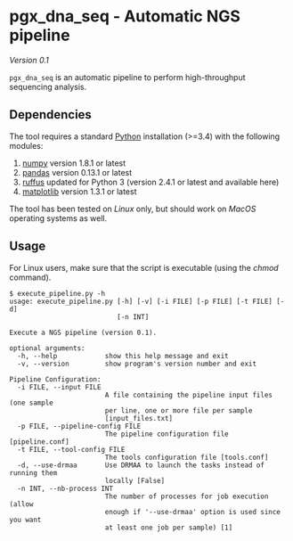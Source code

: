 # pgx_dna_seq - Automatic NGS pipeline

*Version 0.1*

`pgx_dna_seq` is an automatic pipeline to perform high-throughput sequencing
analysis.


## Dependencies

The tool requires a standard [Python] installation (>=3.4) with the following
modules:

1. [numpy] version 1.8.1 or latest
2. [pandas] version 0.13.1 or latest
3. [ruffus] updated for Python 3 (version 2.4.1 or latest and available here)
4. [matplotlib] version 1.3.1 or latest

The tool has been tested on *Linux* only, but should work on *MacOS* operating
systems as well.


## Usage

For Linux users, make sure that the script is executable (using the *chmod*
command).

```console
$ execute_pipeline.py -h
usage: execute_pipeline.py [-h] [-v] [-i FILE] [-p FILE] [-t FILE] [-d]
                           [-n INT]

Execute a NGS pipeline (version 0.1).

optional arguments:
  -h, --help            show this help message and exit
  -v, --version         show program's version number and exit

Pipeline Configuration:
  -i FILE, --input FILE
                        A file containing the pipeline input files (one sample
                        per line, one or more file per sample
                        [input_files.txt]
  -p FILE, --pipeline-config FILE
                        The pipeline configuration file [pipeline.conf]
  -t FILE, --tool-config FILE
                        The tools configuration file [tools.conf]
  -d, --use-drmaa       Use DRMAA to launch the tasks instead of running them
                        locally [False]
  -n INT, --nb-process INT
                        The number of processes for job execution (allow
                        enough if '--use-drmaa' option is used since you want
                        at least one job per sample) [1]
```

[Python]: http://python.org/
[numpy]: http://www.numpy.org/
[pandas]: http://pandas.pydata.org/
[ruffus]: http://www.ruffus.org.uk/
[matplotlib]: http://matplotlib.org/

